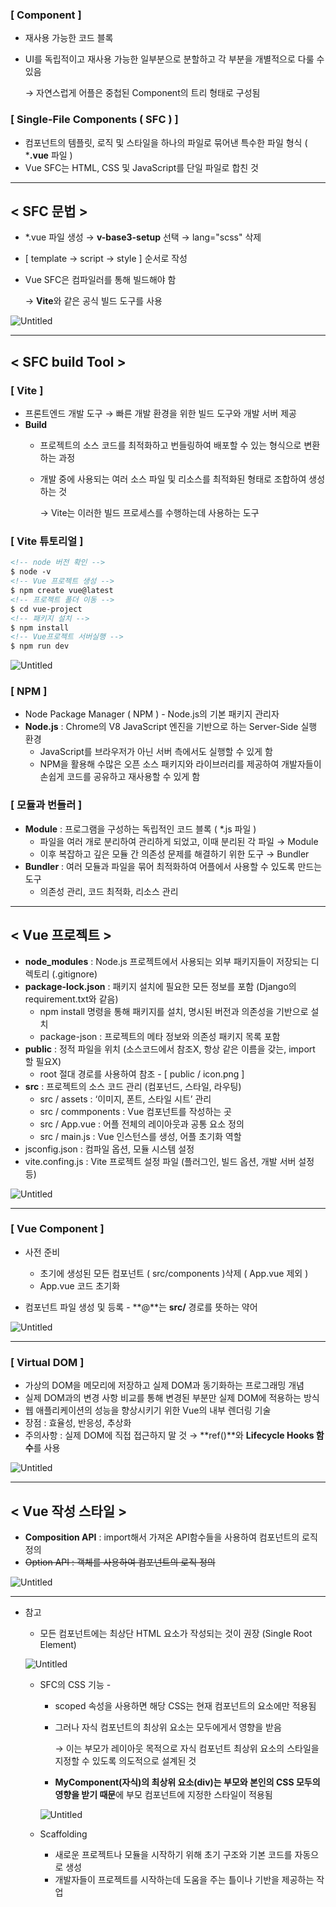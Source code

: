 ### [ Component ]

- 재사용 가능한 코드 블록
- UI를 독립적이고 재사용 가능한 일부분으로 분할하고 각 부분을 개별적으로 다룰 수 있음
    
    → 자연스럽게 어플은 중첩된 Component의 트리 형태로 구성됨
    

### [ Single-File Components ( SFC ) ]

- 컴포넌트의 템플릿, 로직 및 스타일을 하나의 파일로 묶어낸 특수한 파일 형식 ( ***.vue** 파일 )
- Vue SFC는 HTML, CSS 및 JavaScript를 단일 파일로 합친 것

---

## < SFC 문법 >

- *.vue 파일 생성 → **v-base3-setup** 선택 → lang="scss" 삭제
- [ template → script → style ] 순서로 작성
- Vue SFC은 컴파일러를 통해 빌드해야 함
    
    → **Vite**와 같은 공식 빌드 도구를 사용
    

![Untitled](https://prod-files-secure.s3.us-west-2.amazonaws.com/d19f9ad3-44f2-4548-913d-7640fdb34526/fa1a9842-9aaa-4d1f-83ba-434a95540704/Untitled.png)

---

## < SFC build Tool >

### [ Vite ]

- 프론트엔드 개발 도구 → 빠른 개발 환경을 위한 빌드 도구와 개발 서버 제공
- **Build**
    - 프로젝트의 소스 코드를 최적화하고 번들링하여 배포할 수 있는 형식으로 변환하는 과정
    - 개발 중에 사용되는 여러 소스 파일 및 리소스를 최적화된 형태로 조합하여 생성하는 것
        
        → Vite는 이러한 빌드 프로세스를 수행하는데 사용하는 도구
        

### [ Vite 튜토리얼 ]

```html
<!-- node 버전 확인 -->
$ node -v
<!-- Vue 프로젝트 생성 -->
$ npm create vue@latest
<!-- 프로젝트 폴더 이동 -->
$ cd vue-project
<!-- 패키지 설치 -->
$ npm install
<!-- Vue프로젝트 서버실행 -->
$ npm run dev
```

![Untitled](https://prod-files-secure.s3.us-west-2.amazonaws.com/d19f9ad3-44f2-4548-913d-7640fdb34526/8349a275-aed2-4f97-b9fd-07bec66816ba/Untitled.png)

### [ NPM ]

- Node Package Manager ( NPM ) - Node.js의 기본 패키지 관리자
- **Node.js** : Chrome의 V8 JavaScript 엔진을 기반으로 하는 Server-Side 실행 환경
    - JavaScript를 브라우저가 아닌 서버 측에서도 실행할 수 있게 함
    - NPM을 활용해 수많은 오픈 소스 패키지와 라이브러리를 제공하여 개발자들이 손쉽게 코드를 공유하고 재사용할 수 있게 함

### [ 모듈과 번들러 ]

- **Module** : 프로그램을 구성하는 독립적인 코드 블록 ( *.js 파일 )
    - 파일을 여러 개로 분리하여 관리하게 되었고, 이때 분리된 각 파일 → Module
    - 이후 복잡하고 깊은 모듈 간 의존성 문제를 해결하기 위한 도구 → Bundler
- **Bundler** : 여러 모듈과 파일을 묶어 최적화하여 어플에서 사용할 수 있도록 만드는 도구
    - 의존성 관리, 코드 최적화, 리소스 관리

---

## < Vue 프로젝트 >

- **node_modules** : Node.js 프로젝트에서 사용되는 외부 패키지들이 저장되는 디렉토리 (.gitignore)
- **package-lock.json** : 패키지 설치에 필요한 모든 정보를 포함 (Django의 requirement.txt와 같음)
    - npm install 명령을 통해 패키지를 설치, 명시된 버전과 의존성을 기반으로 설치
    - package-json : 프로젝트의 메타 정보와 의존성 패키지 목록 포함
- **public** : 정적 파일을 위치 (소스코드에서 참조X, 항상 같은 이름을 갖는, import 할 필요X)
    - root 절대 경로를 사용하여 참조 - [ public / icon.png ]
- **src** : 프로젝트의 소스 코드 관리 (컴포넌드, 스타일, 라우팅)
    - src / assets : ‘이미지, 폰트, 스타일 시트’ 관리
    - src / commponents : Vue 컴포넌트를 작성하는 곳
    - src / App.vue : 어플 전체의 레이아웃과 공통 요소 정의
    - src / main.js : Vue 인스턴스를 생성, 어플 초기화 역할
- jsconfig.json : 컴파일 옵션, 모듈 시스템 설정
- vite.confing.js : Vite 프로젝트 설정 파일 (플러그인, 빌드 옵션, 개발 서버 설정 등)

![Untitled](https://prod-files-secure.s3.us-west-2.amazonaws.com/d19f9ad3-44f2-4548-913d-7640fdb34526/b45c6d54-a71f-4382-b150-4115f368fd86/Untitled.png)

---

### [ Vue Component ]

- 사전 준비
    - 초기에 생성된 모든 컴포넌트 ( src/components )삭제 ( App.vue 제외 )
    - App.vue 코드 초기화

- 컴포넌트 파일 생성 및 등록 - **@**는 **src/** 경로를 뜻하는 약어

![Untitled](https://prod-files-secure.s3.us-west-2.amazonaws.com/d19f9ad3-44f2-4548-913d-7640fdb34526/3e046dd6-8e00-464d-82d0-20d563d06095/Untitled.png)

---

### [ Virtual DOM ]

- 가상의 DOM을 메모리에 저장하고 실제 DOM과 동기화하는 프로그래밍 개념
- 실제 DOM과의 변경 사항 비교를 통해 변경된 부분만 실제 DOM에 적용하는 방식
- 웹 애플리케이션의 성능을 향상시키기 위한 Vue의 내부 렌더링 기술
- 장점 : 효율성, 반응성, 추상화
- 주의사항 : 실제 DOM에 직접 접근하지 말 것 → **ref()**와 **Lifecycle Hooks 함수**를 사용

![Untitled](https://prod-files-secure.s3.us-west-2.amazonaws.com/d19f9ad3-44f2-4548-913d-7640fdb34526/99b56635-cbd1-4a61-a041-09387bba9fb4/Untitled.png)

---

## < Vue 작성 스타일 >

- **Composition API** : import해서 가져온 API함수들을 사용하여 컴포넌트의 로직 정의
- ~~Option API : 객체를 사용하여 컴포넌트의 로직 정의~~

![Untitled](https://prod-files-secure.s3.us-west-2.amazonaws.com/d19f9ad3-44f2-4548-913d-7640fdb34526/256a20ef-978f-4bb3-a024-a5400b5257e6/Untitled.png)

---

- 참고
    - 모든 컴포넌트에는 최상단 HTML 요소가 작성되는 것이 권장 (Single Root Element)
    
    ![Untitled](https://prod-files-secure.s3.us-west-2.amazonaws.com/d19f9ad3-44f2-4548-913d-7640fdb34526/b4fc6e5b-fc31-4ab5-9c72-e2a32ecf182a/Untitled.png)
    
    - SFC의 CSS 기능 - **<style scoped></style>**
        - scoped 속성을 사용하면 해당 CSS는 현재 컴포넌트의 요소에만 적용됨
        - 그러나 자식 컴포넌트의 최상위 요소는 모두에게서 영향을 받음
            
            → 이는 부모가 레이아웃 목적으로 자식 컴포넌트 최상위 요소의 스타일을 지정할 수 있도록 의도적으로 설계된 것
            
        - **MyComponent(자식)의 최상위 요소(div)는 부모와 본인의 CSS 모두의 영향을 받기 때문**에 부모 컴포넌트에 지정한 스타일이 적용됨
        
        ![Untitled](https://prod-files-secure.s3.us-west-2.amazonaws.com/d19f9ad3-44f2-4548-913d-7640fdb34526/2418e404-5f8f-4efd-ba0f-f1dfdbaa1c24/Untitled.png)
        
    - Scaffolding
        - 새로운 프로젝트나 모듈을 시작하기 위해 초기 구조와 기본 코드를 자동으로 생성
        - 개발자들이 프로젝트를 시작하는데 도움을 주는 틀이나 기반을 제공하는 작업